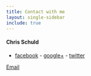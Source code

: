 ```yaml
---
title: Contact with me
layout: single-sidebar
include: true
---
```


#### Chris Schuld
- [facebook](http://www.facebook.com) - [google+](http://plus.google.com) -  [twitter](http://twitter.com)

<a href="mailto: info@info.com">Email</a>